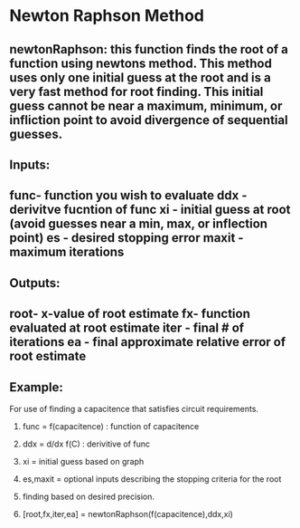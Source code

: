 # Newton Raphson Method
newtonRaphson: this function finds the root of a function using newtons
method. This method uses only one initial guess at the root and is a very
fast method for root finding. This initial guess cannot be near a
maximum, minimum, or infliction point to avoid divergence of sequential
guesses. 
---
## Inputs: 
func- function you wish to evaluate
ddx - derivitve fucntion of func
xi - initial guess at root (avoid guesses near a min, max, or inflection point)
es - desired stopping error
maxit - maximum iterations
---
## Outputs:
root- x-value of root estimate
fx- function evaluated at root estimate
iter - final # of iterations
ea - final approximate relative error of root estimate
---
## Example: 
For use of finding a capacitence that satisfies circuit requirements. 
1. func = f(capacitence) : function of capacitence
2. ddx = d/dx f(C) : derivitive of func
3. xi = initial guess based on graph
4. es,maxit = optional inputs describing the stopping criteria for the root
5. finding based on desired precision. 

1. [root,fx,iter,ea] = newtonRaphson(f(capacitence),ddx,xi)
